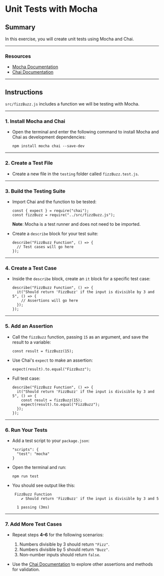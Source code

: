 # Unit Tests with Mocha

## **Summary**

In this exercise, you will create unit tests using Mocha and Chai.

---

### **Resources**

- [Mocha Documentation](https://mochajs.org/)
- [Chai Documentation](https://www.chaijs.com/)

---

## **Instructions**

`src/fizzBuzz.js` includes a function we will be testing with Mocha.

---

### **1. Install Mocha and Chai**

- Open the terminal and enter the following command to install Mocha and Chai as development dependencies:
  ```
  npm install mocha chai --save-dev
  ```

---

### **2. Create a Test File**

- Create a new file in the `testing` folder called `fizzBuzz.test.js`.

---

### **3. Build the Testing Suite**

- Import Chai and the function to be tested:

  ```
  const { expect } = require("chai");
  const fizzBuzz = require("../src/fizzBuzz.js");
  ```

  **Note**: Mocha is a test runner and does not need to be imported.

- Create a `describe` block for your test suite:
  ```
  describe("FizzBuzz Function", () => {
    // Test cases will go here
  });
  ```

---

### **4. Create a Test Case**

- Inside the `describe` block, create an `it` block for a specific test case:
  ```
  describe("FizzBuzz Function", () => {
    it("Should return 'FizzBuzz' if the input is divisible by 3 and 5", () => {
      // Assertions will go here
    });
  });
  ```

---

### **5. Add an Assertion**

- Call the `fizzBuzz` function, passing `15` as an argument, and save the result to a variable:

  ```
  const result = fizzBuzz(15);
  ```

- Use Chai's `expect` to make an assertion:

  ```
  expect(result).to.equal("FizzBuzz");
  ```

- Full test case:
  ```
  describe("FizzBuzz Function", () => {
    it("Should return 'FizzBuzz' if the input is divisible by 3 and 5", () => {
      const result = fizzBuzz(15);
      expect(result).to.equal("FizzBuzz");
    });
  });
  ```

---

### **6. Run Your Tests**

- Add a test script to your `package.json`:

  ```
  "scripts": {
    "test": "mocha"
  }
  ```

- Open the terminal and run:

  ```
  npm run test
  ```

- You should see output like this:

  ```
   FizzBuzz Function
      ✔ Should return 'FizzBuzz' if the input is divisible by 3 and 5

    1 passing (3ms)
  ```

---

### **7. Add More Test Cases**

- Repeat steps **4–6** for the following scenarios:

  1. Numbers divisible by 3 should return `"Fizz"`.
  2. Numbers divisible by 5 should return `"Buzz"`.
  3. Non-number inputs should return `false`.

- Use the [Chai Documentation](https://www.chaijs.com/api/bdd/) to explore other assertions and methods for validation.
